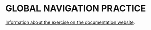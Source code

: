 # GLOBAL NAVIGATION PRACTICE

[Information about the exercise on the documentation website](https://jderobot.github.io/RoboticsAcademy/exercises/AutonomousCars/global_navigation/).
